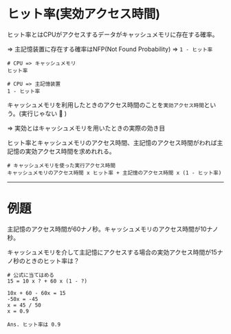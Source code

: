 # ヒット率(実効アクセス時間)

ヒット率とはCPUがアクセスするデータがキャッシュメモリに存在する確率。

=> 主記憶装置に存在する確率はNFP(Not Found Probability) => `1 - ヒット率`

```
# CPU => キャッシュメモリ
ヒット率

# CPU => 主記憶装置
1 - ヒット率
```

キャッシュメモリを利用したときのアクセス時間のことを`実効アクセス時間`という。(実行じゃない :dog: )

=> 実効とはキャッシュメモリを用いたときの実際の効き目

ヒット率とキャッシュメモリのアクセス時間、主記憶のアクセス時間がわれば主記憶の実効アクセス時間を求めれれる。

```
# キャッシュメモリを使った実行アクセス時間
キャッシュメモリのアクセス時間 x ヒット率 + 主記憶のアクセス時間 x (1 - ヒット率)
```

---

# 例題

主記憶のアクセス時間が60ナノ秒。キャッシュメモリのアクセス時間が10ナノ秒。

キャッシュメモリを介して主記憶にアクセスする場合の実効アクセス時間が15ナノ秒のときのヒット率は？

```
# 公式に当てはめる
15 = 10 x ? + 60 x (1 - ?) 

10x + 60 - 60x = 15
-50x = -45
x = 45 / 50
x = 0.9

Ans. ヒット率は 0.9
```

